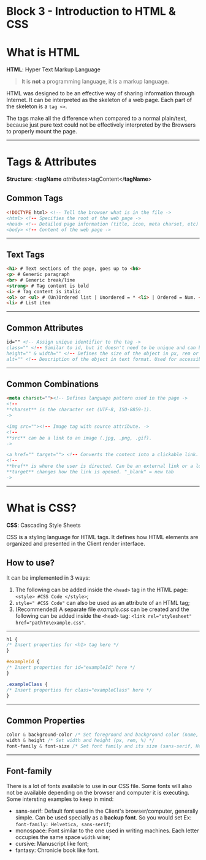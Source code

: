 # Block 3 - Introduction to HTML & CSS

# What is HTML

**HTML**: Hyper Text Markup Language

> It is **not** a programming language, it is a markup language.

HTML was designed to be an effective way of sharing information through Internet. It can be interpreted as the skeleton of a web page. Each part of the skeleton is a `tag <>`.

The tags make all the difference when compared to a normal plain/text, because just pure text could not be effectively interpreted by the Browsers to properly mount the page.

---

# Tags & Attributes

**Structure**: <**tagName** *attributes*>tagContent</**tagName**>

## Common Tags

```html
<!DOCTYPE html> <!-- Tell the browser what is in the file ->
<html> <!-- Specifies the root of the web page ->
<head> <!-- Detailed page information (title, icon, meta charset, etc) ->
<body> <!-- Content of the web page ->
```

---

## Text Tags

```html
<h1> # Text sections of the page, goes up to <h6>
<p> # Generic paragraph
<br> # Generic break/line
<strong> # Tag content is bold
<i> # Tag content is italic
<ol> or <ul> # (Un)Ordered list | Unordered = * <li> | Ordered = Num. <li>
<li> # List item
```

---

## Common Attributes

```html
id="" <!-- Assign unique identifier to the tag ->
class="" <!-- Similar to id, but it doesn't need to be unique and can be applied to multiple elements ->
height="" & width="" <!-- Defines the size of the object in px, rem or % ->
alt="" <!-- Description of the object in text format. Used for accessibility or when the object cannot be loaded ->
```

---

## Common Combinations

```html
<meta charset=""><!-- Defines language pattern used in the page ->
<!--
**charset** is the character set (UTF-8, ISO-8859-1).
->

<img src=""><!-- Image tag with source attribute. ->
<!--
**src** can be a link to an image (.jpg, .png, .gif).
->

<a href="" target=""> <!-- Converts the content into a clickable link. ->
<!--
**href** is where the user is directed. Can be an external link or a local tag
**target** changes how the link is opened. "_blank" = new tab
->
```

---

# What is CSS?

**CSS**: Cascading Style Sheets

CSS is a styling language for HTML tags. It defines how HTML elements are organized and presented in the Client render interface.

## How to use?

It can be implemented in 3 ways:

1. The following can be added inside the `<head>` tag in the HTML page: `<style> #CSS Code </style>`;
2. `style=" #CSS Code"` can also be used as an attribute of an HTML tag;
3. (Recommended) A separate file *example.css* can be created and the following can be added inside the `<head>` tag: `<link rel="stylesheet" href="pathTo\example.css"`.

---

```css
h1 {
/* Insert properties for <h1> tag here */
}

#exampleId {
/* Insert properties for id="exampleId" here */
}

.exampleClass {
/* Insert properties for class="exampleClass" here */
}
```

---

## Common Properties

```css
color & background-color /* Set foreground and background color (name, rgb, hex) */
width & height /* Set width and height (px, rem, %) */
font-family & font-size /* Set font family and its size (sans-serif, Helvetica)*/
```

---

## Font-family

There is a lot of fonts available to use in our CSS file. Some fonts will also not be available depending on the browser and computer it is executing. Some intersting examples to keep in mind:

- sans-serif: Default font used in the Client's browser/computer, generally simple. Can be used specially as a **backup font**. So you would set Ex: `font-family: Helvetica, sans-serif`;
- monospace: Font similar to the one used in writing machines. Each letter occupies the same space `width` wise;
- cursive: Manuscript like font;
- fantasy: Chronicle book like font.